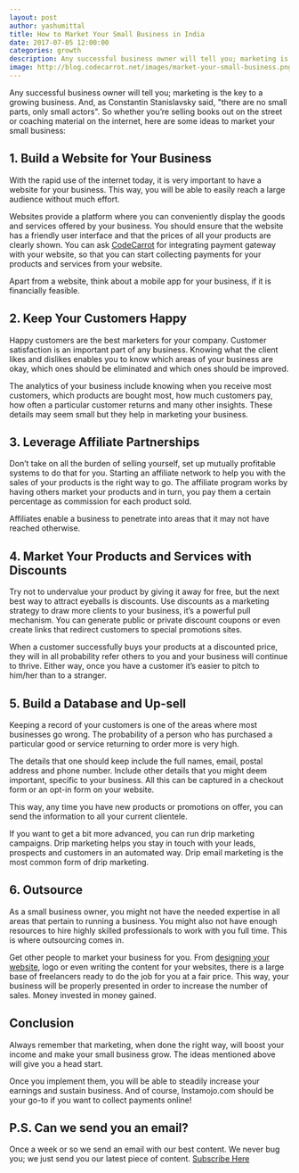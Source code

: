 ```yaml
---
layout: post
author: yashumittal
title: How to Market Your Small Business in India
date: 2017-07-05 12:00:00
categories: growth
description: Any successful business owner will tell you; marketing is the key to a growing business, here are some ideas to market your small business.
image: http://blog.codecarrot.net/images/market-your-small-business.png
---
```


Any successful business owner will tell you; marketing is the key to a growing business. And, as Constantin Stanislavsky said, "there are no small parts, only small actors". So whether you’re selling books out on the street or coaching material on the internet, here are some ideas to market your small business:

## 1. Build a Website for Your Business

With the rapid use of the internet today, it is very important to have a website for your business. This way, you will be able to easily reach a large audience without much effort.

Websites provide a platform where you can conveniently display the goods and services offered by your business. You should ensure that the website has a friendly user interface and that the prices of all your products are clearly shown. You can ask [CodeCarrot](http://www.codecarrot.net/) for integrating payment gateway with your website, so that you can start collecting payments for your products and services from your website.


Apart from a website, think about a mobile app for your business, if it is financially feasible.

## 2. Keep Your Customers Happy

Happy customers are the best marketers for your company. Customer satisfaction is an important part of any business. Knowing what the client likes and dislikes enables you to know which areas of your business are okay, which ones should be eliminated and which ones should be improved.

The analytics of your business include knowing when you receive most customers, which products are bought most, how much customers pay, how often a particular customer returns and many other insights. These details may seem small but they help in marketing your business.

## 3. Leverage Affiliate Partnerships

Don’t take on all the burden of selling yourself, set up mutually profitable systems to do that for you. Starting an affiliate network to help you with the sales of your products is the right way to go. The affiliate program works by having others market your products and in turn, you pay them a certain percentage as commission for each product sold.

Affiliates enable a business to penetrate into areas that it may not have reached otherwise.

## 4. Market Your Products and Services with Discounts

Try not to undervalue your product by giving it away for free, but the next best way to attract eyeballs is discounts.
Use discounts as a marketing strategy to draw more clients to your business, it’s a powerful pull mechanism. You can generate public or private discount coupons or even create links that redirect customers to special promotions sites.

When a customer successfully buys your products at a discounted price, they will in all probability refer others to you and your business will continue to thrive. Either way, once you have a customer it’s easier to pitch to him/her than to a stranger.

## 5. Build a Database and Up-sell

Keeping a record of your customers is one of the areas where most businesses go wrong. The probability of a person who has purchased a particular good or service returning to order more is very high.

The details that one should keep include the full names, email, postal address and phone number. Include other details that you might deem important, specific to your business. All this can be captured in a checkout form or an opt-in form on your website.

This way, any time you have new products or promotions on offer, you can send the information to all your current clientele.

If you want to get a bit more advanced, you can run drip marketing campaigns. Drip marketing helps you stay in touch with your leads, prospects and customers in an automated way. Drip email marketing is the most common form of drip marketing.

## 6. Outsource

As a small business owner, you might not have the needed expertise in all areas that pertain to running a business. You might also not have enough resources to hire highly skilled professionals to work with you full time. This is where outsourcing comes in.

Get other people to market your business for you. From [designing your website](http://www.codecarrot.net/), logo or even writing the content for your websites, there is a large base of freelancers ready to do the job for you at a fair price. This way, your business will be properly presented in order to increase the number of sales. Money invested in money gained.

## Conclusion

Always remember that marketing, when done the right way, will boost your income and make your small business grow. The ideas mentioned above will give you a head start.

Once you implement them, you will be able to steadily increase your earnings and sustain business. And of course, Instamojo.com should be your go-to if you want to collect payments online!

## P.S. Can we send you an email?

Once a week or so we send an email with our best content. We never bug you; we just send you our latest piece of content. <a href="#subscribe">Subscribe Here</a>
